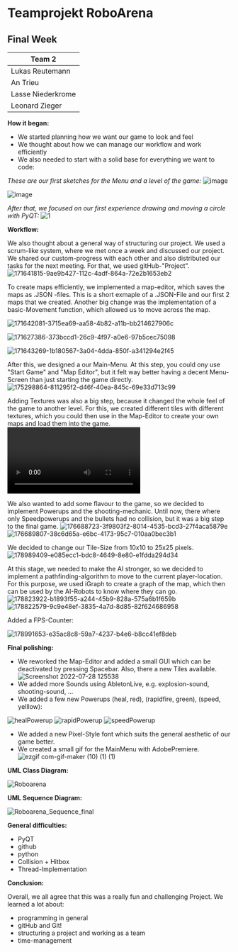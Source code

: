 # Teamprojekt RoboArena
## Final Week

| Team 2 |
| ----------------- |
| Lukas Reutemann   | 
| An Trieu          | 
| Lasse Niederkrome |
| Leonard Zieger    |

**How it began:**
  - We started planning how we want our game to look and feel
  - We thought about how we can manage our workflow and work efficiently
  - We also needed to start with a solid base for everything we want to code:
  
  *These are our first sketches for the Menu and a level of the game:*
  ![image](https://user-images.githubusercontent.com/72664329/181482252-07d7fcf4-9f6c-44cc-a0e5-12ec4e9c491f.png)
  
  ![image](https://user-images.githubusercontent.com/70483582/168475373-8e8e9804-520c-4c74-84a8-61d34c1bd05b.png)
  
  
  
  *After that, we focused on our first experience drawing and moving a circle with PyQT:*
  ![1](https://user-images.githubusercontent.com/72664329/181482500-387cd313-58d2-48cb-85be-eeaaa1528ddf.gif)



**Workflow:**

We also thought about a general way of structuring our project. We used a scrum-like system, where we met once a week and discussed our project. We shared our custom-progress with each other and also distributed our tasks for the next meeting. For that, we used gitHub-"Project". 
![171641815-9ae9b427-112c-4adf-864a-72e2b1653eb2](https://user-images.githubusercontent.com/70483582/181487545-c49738f1-2224-4787-a8af-f70505ea54f8.png)

To create maps efficiently, we implemented a map-editor, which saves the maps as .JSON -files. This is a short exmaple of a .JSON-File and our first 2 maps that we created. Another big change was the implementation of a basic-Movement function, which allowed us to move across the map.

![171642081-3715ea69-aa58-4b82-a11b-bb214627906c](https://user-images.githubusercontent.com/70483582/181487539-e7d6a611-e801-4a2e-8461-9ee53598c06e.png)

![171627386-373bccd1-26c9-4f97-a0e6-97b5cec75098](https://user-images.githubusercontent.com/70483582/181487565-332681ee-62dc-4e02-80ea-1b1615b518cb.png)

![171643269-1b180567-3a04-4dda-850f-a341294e2f45](https://user-images.githubusercontent.com/70483582/181487572-4e7dcfae-0b0d-448d-94da-0af0c98c9ff1.gif)

After this, we designed a our Main-Menu. At this step, you could ony use "Start Game" and "Map Editor", but it felt way better having a decent Menu-Screen than just starting the game directly.
![175298864-811295f2-d46f-40ea-845c-69e33d713c99](https://user-images.githubusercontent.com/70483582/181487585-6b199ff2-e23f-45fd-baf8-520fc4baea37.png)


Adding Textures was also a big step, because it changed the whole feel of the game to another level. For this, we created different tiles with different textures, which you could then use in the Map-Editor to create your own maps and load them into the game.
  <video src="https://user-images.githubusercontent.com/70483582/175304746-e3736f6a-d2d2-4758-b867-1b6c8850c1bb.mp4" controls="controls" style="max-width: 500px;"> </video>
  
 We also wanted to add some flavour to the game, so we decided to implement Powerups and the shooting-mechanic. Until now, there where only Speedpowerups and the bullets had no collision, but it was a big step to the final game. 
![176688723-3f9803f2-8014-4535-bcd3-27f4aca5879e](https://user-images.githubusercontent.com/70483582/181487930-7abf8008-d1b5-407e-bab6-9e7ce4229916.gif)
![176689807-38c6d65a-e6bc-4173-95c7-010aa0bec3b1](https://user-images.githubusercontent.com/70483582/181487945-591474cf-cf8b-4304-9c7b-6d8196d124eb.gif)


We decided to change our Tile-Size from 10x10 to 25x25 pixels.
![178989409-e085ecc1-bdc8-4649-8e80-e1fdda294d34](https://user-images.githubusercontent.com/70483582/181487983-0a3018cc-8ca2-409b-b756-327af9fd049b.png)

At this stage, we needed to make the AI stronger, so we decided to implement a pathfinding-algorithm to move to the current player-location.
For this purpose, we used iGraph to create a graph of the map, which then can be used by the AI-Robots to know where they can go.
![178823922-b1893f55-a244-45b9-828a-575a6b1f659b](https://user-images.githubusercontent.com/70483582/181488003-94162d34-4267-40a1-beb2-59355070656b.png)
![178822579-9c9e48ef-3835-4a7d-8d85-82f624686958](https://user-images.githubusercontent.com/70483582/181488008-12259948-d097-4108-a46b-07663627437f.png)

Added a FPS-Counter:

![178991653-e35ac8c8-59a7-4237-b4e6-b8cc41ef8deb](https://user-images.githubusercontent.com/70483582/181488021-5fea3ee8-5ce2-449f-aee5-c807c7720661.gif)

**Final polishing:**
- We reworked the Map-Editor and added a small GUI which can be deactivated by pressing Spacebar. Also, there a new Tiles available. 
![Screenshot 2022-07-28 125538](https://user-images.githubusercontent.com/70483582/181489187-44fc7d18-90f9-4fc6-ab04-8118c9ae38c4.png)
- We added more Sounds using AbletonLive, e.g. explosion-sound, shooting-sound, ...
- We added a few new Powerups (heal, red), (rapidfire, green), (speed, yelllow): 

![healPowerup](https://user-images.githubusercontent.com/70483582/181506656-7fea4964-897e-48ac-8a46-74160ee829a2.png)
![rapidPowerup](https://user-images.githubusercontent.com/70483582/181506672-bf4c9347-5d8c-4bc1-9ae3-9759c2c82e8f.png)
![speedPowerup](https://user-images.githubusercontent.com/70483582/181506638-e0ce2b2d-ed04-4868-a1cc-d4a07183eb62.png)
- We added a new Pixel-Style font which suits the general aesthetic of our game better.
- We created a small gif for the MainMenu with AdobePremiere.
![ezgif com-gif-maker (10) (1) (1)](https://user-images.githubusercontent.com/70483582/181491411-40e81001-836f-4955-9291-6225603456f3.gif)

**UML Class Diagram:**

![Roboarena](https://user-images.githubusercontent.com/72664329/181833610-9d7cfb05-6f19-482c-b7ac-2cf542c57dcb.svg)

**UML Sequence Diagram:**

![Roboarena_Sequence_final](https://user-images.githubusercontent.com/70217976/181519519-54ecdcd0-7c68-46db-b0c5-ea48730c917f.jpg)

**General difficulties:**
- PyQT 
- github
- python
- Collision + Hitbox
- Thread-Implementation


**Conclusion:**

Overall, we all agree that this was a really fun and challenging Project.
We learned a lot about:
-  programming in general
-  gitHub and Git!
-  structuring a project and working as a team 
-  time-management 
